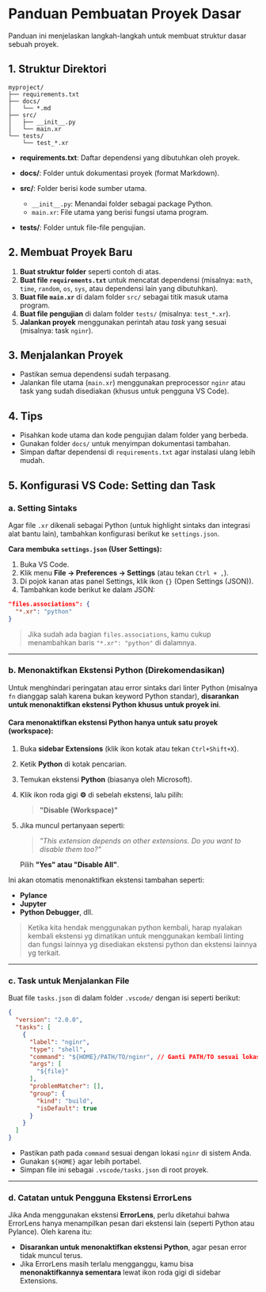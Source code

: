 # Panduan Pembuatan Proyek Dasar

Panduan ini menjelaskan langkah-langkah untuk membuat struktur dasar sebuah proyek.

## 1. Struktur Direktori

```
myproject/
├── requirements.txt
├── docs/
│   └── *.md
├── src/
│   ├── __init__.py
│   └── main.xr
└── tests/
    └── test_*.xr
```

* **requirements.txt**: Daftar dependensi yang dibutuhkan oleh proyek.
* **docs/**: Folder untuk dokumentasi proyek (format Markdown).
* **src/**: Folder berisi kode sumber utama.

  * `__init__.py`: Menandai folder sebagai package Python.
  * `main.xr`: File utama yang berisi fungsi utama program.
* **tests/**: Folder untuk file-file pengujian.

## 2. Membuat Proyek Baru

1. **Buat struktur folder** seperti contoh di atas.
2. **Buat file `requirements.txt`** untuk mencatat dependensi (misalnya: `math`, `time`, `random`, `os`, `sys`, atau dependensi lain yang dibutuhkan).
3. **Buat file `main.xr`** di dalam folder `src/` sebagai titik masuk utama program.
4. **Buat file pengujian** di dalam folder `tests/` (misalnya: `test_*.xr`).
5. **Jalankan proyek** menggunakan perintah atau *task* yang sesuai (misalnya: task `nginr`).

## 3. Menjalankan Proyek

* Pastikan semua dependensi sudah terpasang.
* Jalankan file utama (`main.xr`) menggunakan preprocessor `nginr` atau task yang sudah disediakan (khusus untuk pengguna VS Code).

## 4. Tips

* Pisahkan kode utama dan kode pengujian dalam folder yang berbeda.
* Gunakan folder `docs/` untuk menyimpan dokumentasi tambahan.
* Simpan daftar dependensi di `requirements.txt` agar instalasi ulang lebih mudah.

## 5. Konfigurasi VS Code: Setting dan Task

### a. Setting Sintaks

Agar file `.xr` dikenali sebagai Python (untuk highlight sintaks dan integrasi alat bantu lain), tambahkan konfigurasi berikut ke `settings.json`.

**Cara membuka `settings.json` (User Settings):**

1. Buka VS Code.
2. Klik menu **File → Preferences → Settings** (atau tekan `Ctrl + ,`).
3. Di pojok kanan atas panel Settings, klik ikon `{}` (Open Settings (JSON)).
4. Tambahkan kode berikut ke dalam JSON:

```json
"files.associations": {
  "*.xr": "python"
}
```

> Jika sudah ada bagian `files.associations`, kamu cukup menambahkan baris `"*.xr": "python"` di dalamnya.

---

### b. Menonaktifkan Ekstensi Python (Direkomendasikan)

Untuk menghindari peringatan atau error sintaks dari linter Python (misalnya `fn` dianggap salah karena bukan keyword Python standar), **disarankan untuk menonaktifkan ekstensi Python khusus untuk proyek ini**.

#### Cara menonaktifkan ekstensi Python hanya untuk satu proyek (workspace):

1. Buka **sidebar Extensions** (klik ikon kotak atau tekan `Ctrl+Shift+X`).

2. Ketik **Python** di kotak pencarian.

3. Temukan ekstensi **Python** (biasanya oleh Microsoft).

4. Klik ikon roda gigi **⚙️** di sebelah ekstensi, lalu pilih:

   > **"Disable (Workspace)"**

5. Jika muncul pertanyaan seperti:

   > *"This extension depends on other extensions. Do you want to disable them too?"*

   Pilih **"Yes" atau "Disable All"**.

Ini akan otomatis menonaktifkan ekstensi tambahan seperti:

* **Pylance**
* **Jupyter**
* **Python Debugger**, dll.

> Ketika kita hendak menggunakan python kembali, harap nyalakan kembali ekstensi yg dimatikan untuk menggunakan kembali linting dan fungsi lainnya yg disediakan ekstensi python dan ekstensi lainnya yg terkait.

---

### c. Task untuk Menjalankan File

Buat file `tasks.json` di dalam folder `.vscode/` dengan isi seperti berikut:

```json
{
  "version": "2.0.0",
  "tasks": [
    {
      "label": "nginr",
      "type": "shell",
      "command": "${HOME}/PATH/TO/nginr", // Ganti PATH/TO sesuai lokasi nginr Anda
      "args": [
        "${file}"
      ],
      "problemMatcher": [],
      "group": {
        "kind": "build",
        "isDefault": true
      }
    }
  ]
}
```

* Pastikan path pada `command` sesuai dengan lokasi `nginr` di sistem Anda.
* Gunakan `${HOME}` agar lebih portabel.
* Simpan file ini sebagai `.vscode/tasks.json` di root proyek.

---

### d. Catatan untuk Pengguna Ekstensi ErrorLens

Jika Anda menggunakan ekstensi **ErrorLens**, perlu diketahui bahwa ErrorLens hanya menampilkan pesan dari ekstensi lain (seperti Python atau Pylance). Oleh karena itu:

* **Disarankan untuk menonaktifkan ekstensi Python**, agar pesan error tidak muncul terus.
* Jika ErrorLens masih terlalu mengganggu, kamu bisa **menonaktifkannya sementara** lewat ikon roda gigi di sidebar Extensions.
